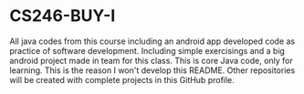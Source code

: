 # CS246-BUY-I
All java codes from this course including an android app developed code as practice of software development. Including simple exercisings and a big android project made in team for this class. This is core Java code, only for learning. This is the reason I won't develop this README. Other repositories will be created with complete projects in this GitHub profile. 
